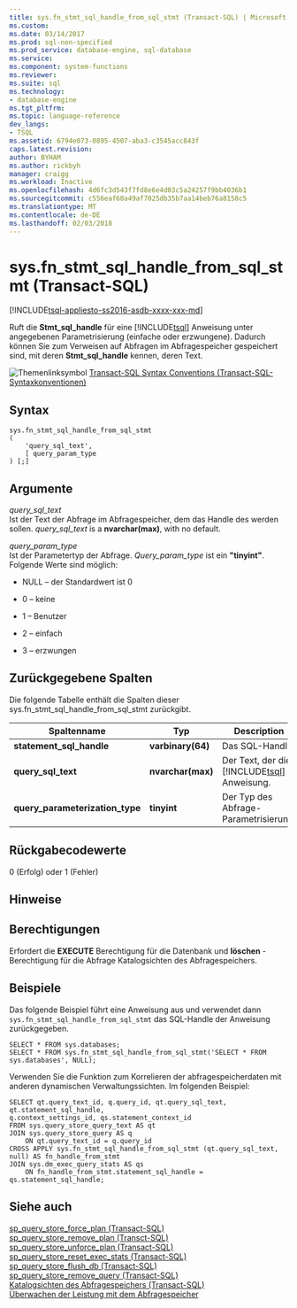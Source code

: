 ```yaml
---
title: sys.fn_stmt_sql_handle_from_sql_stmt (Transact-SQL) | Microsoft Docs
ms.custom: 
ms.date: 03/14/2017
ms.prod: sql-non-specified
ms.prod_service: database-engine, sql-database
ms.service: 
ms.component: system-functions
ms.reviewer: 
ms.suite: sql
ms.technology:
- database-engine
ms.tgt_pltfrm: 
ms.topic: language-reference
dev_langs:
- TSQL
ms.assetid: 6794e073-0895-4507-aba3-c3545acc843f
caps.latest.revision: 
author: BYHAM
ms.author: rickbyh
manager: craigg
ms.workload: Inactive
ms.openlocfilehash: 4d6fc3d543f7fd8e6e4d03c5a24257f9bb4036b1
ms.sourcegitcommit: c556eaf60a49af7025db35b7aa14beb76a8158c5
ms.translationtype: MT
ms.contentlocale: de-DE
ms.lasthandoff: 02/03/2018
---
```

# <a name="sysfnstmtsqlhandlefromsqlstmt-transact-sql"></a>sys.fn_stmt_sql_handle_from_sql_stmt (Transact-SQL)
[!INCLUDE[tsql-appliesto-ss2016-asdb-xxxx-xxx-md](../../includes/tsql-appliesto-ss2016-asdb-xxxx-xxx-md.md)]

  Ruft die **Stmt_sql_handle** für eine [!INCLUDE[tsql](../../includes/tsql-md.md)] Anweisung unter angegebenen Parametrisierung (einfache oder erzwungene). Dadurch können Sie zum Verweisen auf Abfragen im Abfragespeicher gespeichert sind, mit deren **Stmt_sql_handle** kennen, deren Text.  
  
 ![Themenlinksymbol](../../database-engine/configure-windows/media/topic-link.gif "Topic link icon") [Transact-SQL Syntax Conventions (Transact-SQL-Syntaxkonventionen)](../../t-sql/language-elements/transact-sql-syntax-conventions-transact-sql.md)  
  
## <a name="syntax"></a>Syntax  
  
```  
sys.fn_stmt_sql_handle_from_sql_stmt   
(  
    'query_sql_text',   
    [ query_param_type   
) [;]  
```  
  
## <a name="arguments"></a>Argumente  
 *query_sql_text*  
 Ist der Text der Abfrage im Abfragespeicher, dem das Handle des werden sollen. *query_sql_text* is a **nvarchar(max)**, with no default.  
  
 *query_param_type*  
 Ist der Parametertyp der Abfrage. *Query_param_type* ist ein **"tinyint"**. Folgende Werte sind möglich:  
  
-   NULL – der Standardwert ist 0  
  
-   0 – keine  
  
-   1 – Benutzer  
  
-   2 – einfach  
  
-   3 – erzwungen  
  
## <a name="columns-returned"></a>Zurückgegebene Spalten  
 Die folgende Tabelle enthält die Spalten dieser sys.fn_stmt_sql_handle_from_sql_stmt zurückgibt.  
  
|Spaltenname|Typ|Description|  
|-----------------|----------|-----------------|  
|**statement_sql_handle**|**varbinary(64)**|Das SQL-Handle.|  
|**query_sql_text**|**nvarchar(max)**|Der Text, der die [!INCLUDE[tsql](../../includes/tsql-md.md)] Anweisung.|  
|**query_parameterization_type**|**tinyint**|Der Typ des Abfrage-Parametrisierung.|  
  
## <a name="return-code-values"></a>Rückgabecodewerte  
 0 (Erfolg) oder 1 (Fehler)  
  
## <a name="remarks"></a>Hinweise  
  
## <a name="permissions"></a>Berechtigungen  
 Erfordert die **EXECUTE** Berechtigung für die Datenbank und **löschen** -Berechtigung für die Abfrage Katalogsichten des Abfragespeichers.  
  
## <a name="examples"></a>Beispiele  
 Das folgende Beispiel führt eine Anweisung aus und verwendet dann `sys.fn_stmt_sql_handle_from_sql_stmt` das SQL-Handle der Anweisung zurückgegeben.  
  
```  
SELECT * FROM sys.databases;   
SELECT * FROM sys.fn_stmt_sql_handle_from_sql_stmt('SELECT * FROM sys.databases', NULL);  
```  
  
 Verwenden Sie die Funktion zum Korrelieren der abfragespeicherdaten mit anderen dynamischen Verwaltungssichten. Im folgenden Beispiel:  
  
```  
SELECT qt.query_text_id, q.query_id, qt.query_sql_text, qt.statement_sql_handle,  
q.context_settings_id, qs.statement_context_id   
FROM sys.query_store_query_text AS qt  
JOIN sys.query_store_query AS q   
    ON qt.query_text_id = q.query_id  
CROSS APPLY sys.fn_stmt_sql_handle_from_sql_stmt (qt.query_sql_text, null) AS fn_handle_from_stmt  
JOIN sys.dm_exec_query_stats AS qs   
    ON fn_handle_from_stmt.statement_sql_handle = qs.statement_sql_handle;  
```  
  
## <a name="see-also"></a>Siehe auch  
 [sp_query_store_force_plan &#40;Transact-SQL&#41;](../../relational-databases/system-stored-procedures/sp-query-store-force-plan-transact-sql.md)   
 [sp_query_store_remove_plan &#40;Transct-SQL&#41;](../../relational-databases/system-stored-procedures/sp-query-store-remove-plan-transct-sql.md)   
 [sp_query_store_unforce_plan &#40;Transact-SQL&#41;](../../relational-databases/system-stored-procedures/sp-query-store-unforce-plan-transact-sql.md)   
 [sp_query_store_reset_exec_stats &#40;Transact-SQL&#41;](../../relational-databases/system-stored-procedures/sp-query-store-reset-exec-stats-transact-sql.md)   
 [sp_query_store_flush_db &#40;Transact-SQL&#41;](../../relational-databases/system-stored-procedures/sp-query-store-flush-db-transact-sql.md)   
 [sp_query_store_remove_query &#40;Transact-SQL&#41;](../../relational-databases/system-stored-procedures/sp-query-store-remove-query-transact-sql.md)   
 [Katalogsichten des Abfragespeichers &#40;Transact-SQL&#41;](../../relational-databases/system-catalog-views/query-store-catalog-views-transact-sql.md)   
 [Überwachen der Leistung mit dem Abfragespeicher](../../relational-databases/performance/monitoring-performance-by-using-the-query-store.md)  
  
  
